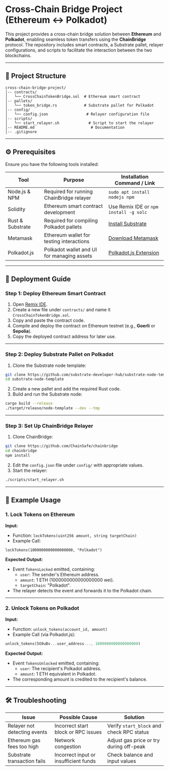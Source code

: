 # Cross-Chain Bridge Project (Ethereum ↔ Polkadot)

This project provides a cross-chain bridge solution between **Ethereum** and **Polkadot**, enabling seamless token transfers using the **ChainBridge** protocol. The repository includes smart contracts, a Substrate pallet, relayer configurations, and scripts to facilitate the interaction between the two blockchains.

---

## 📁 Project Structure

```
cross-chain-bridge-project/
│-- contracts/
│   └── CrossChainTokenBridge.sol  # Ethereum smart contract
│-- pallets/
│   └── token_bridge.rs            # Substrate pallet for Polkadot
│-- config/
│   └── config.json                 # Relayer configuration file
│-- scripts/
│   └── start_relayer.sh             # Script to start the relayer
│-- README.md                         # Documentation
│-- .gitignore
```

---

## ⚙️ Prerequisites

Ensure you have the following tools installed:

| Tool            | Purpose                                        | Installation Command / Link                        |
|-----------------|------------------------------------------------|---------------------------------------------------|
| Node.js & NPM   | Required for running ChainBridge relayer        | `sudo apt install nodejs npm`                     |
| Solidity        | Ethereum smart contract development             | Use Remix IDE or `npm install -g solc`            |
| Rust & Substrate| Required for compiling Polkadot pallets         | [Install Substrate](https://substrate.dev/)       |
| Metamask        | Ethereum wallet for testing interactions        | [Download Metamask](https://metamask.io/)          |
| Polkadot.js     | Polkadot wallet and UI for managing assets       | [Polkadot.js Extension](https://polkadot.js.org/) |

---

## 🚀 Deployment Guide

### Step 1: Deploy Ethereum Smart Contract

1. Open [Remix IDE](https://remix.ethereum.org).
2. Create a new file under `contracts/` and name it `CrossChainTokenBridge.sol`.
3. Copy and paste the contract code.
4. Compile and deploy the contract on Ethereum testnet (e.g., **Goerli** or **Sepolia**).
5. Copy the deployed contract address for later use.

---

### Step 2: Deploy Substrate Pallet on Polkadot

1. Clone the Substrate node template:

```bash
git clone https://github.com/substrate-developer-hub/substrate-node-template
cd substrate-node-template
```

2. Create a new pallet and add the required Rust code.
3. Build and run the Substrate node:

```bash
cargo build --release
./target/release/node-template --dev --tmp
```

---

### Step 3: Set Up ChainBridge Relayer

1. Clone ChainBridge:

```bash
git clone https://github.com/ChainSafe/chainbridge
cd chainbridge
npm install
```

2. Edit the `config.json` file under `config/` with appropriate values.
3. Start the relayer:

```bash
./scripts/start_relayer.sh
```

---

## 🧪 Example Usage

### 1. Lock Tokens on Ethereum

**Input:**
- Function: `lockTokens(uint256 amount, string targetChain)`
- Example Call: 

```solidity
lockTokens(1000000000000000000, "Polkadot")
```

**Expected Output:**
- Event `TokensLocked` emitted, containing:
  - `user`: The sender's Ethereum address.
  - `amount`: 1 ETH (1000000000000000000 wei).
  - `targetChain`: "Polkadot".
- The relayer detects the event and forwards it to the Polkadot chain.

---

### 2. Unlock Tokens on Polkadot

**Input:**
- Function: `unlock_tokens(account_id, amount)`
- Example Call (via Polkadot.js):

```rust
unlock_tokens(5G9uBv...user_address..., 1000000000000000000)
```

**Expected Output:**
- Event `TokensUnlocked` emitted, containing:
  - `user`: The recipient's Polkadot address.
  - `amount`: 1 ETH equivalent in Polkadot.
- The corresponding amount is credited to the recipient's balance.

---

## 🛠️ Troubleshooting

| Issue                      | Possible Cause                      | Solution                                  |
|---------------------------|-------------------------------------|-------------------------------------------|
| Relayer not detecting events | Incorrect start block or RPC issues | Verify `start_block` and check RPC status |
| Ethereum gas fees too high  | Network congestion                  | Adjust gas price or try during off-peak   |
| Substrate transaction fails| Incorrect input or insufficient funds | Check balance and input values            |

